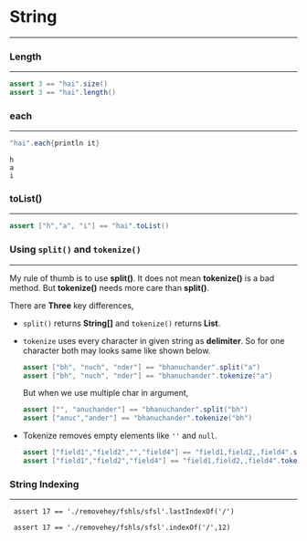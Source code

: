 # String
---

### Length
---

```groovy
assert 3 == "hai".size()
assert 3 == "hai".length()
```

### each
---

```groovy
"hai".each{println it}
```

```commandline
h
a
i
```

### toList()
---

```groovy
assert ["h","a", "i"] == "hai".toList()
```


### Using `split()` and `tokenize()`
---

My rule of thumb is to use **split()**. It does not mean
**tokenize()** is a bad method. But **tokenize()** needs
more care than **split()**.

There are **Three** key differences,
- `split()` returns **String[]** and `tokenize()` returns **List**.
- `tokenize` uses every character in given string as **delimiter**.
    So for one character both may looks same like shown below.
    ```groovy
    assert ["bh", "nuch", "nder"] == "bhanuchander".split("a")
    assert ["bh", "nuch", "nder"] == "bhanuchander".tokenize("a")
    ```
    
    But when we use multiple char in argument,
    ```groovy
    assert ["", "anuchander"] == "bhanuchander".split("bh")
    assert ["anuc","ander"] == "bhanuchander".tokenize("bh")
    ```
- Tokenize removes empty elements like `''` and `null`.
    ```groovy
    assert ["field1","field2","","field4"] == "field1,field2,,field4".split(",")
    assert ["field1","field2","field4"] == "field1,field2,,field4".tokenize(",")
    ```

### String Indexing
---

```
 assert 17 == './removehey/fshls/sfsl'.lastIndexOf('/')

 assert 17 == './removehey/fshls/sfsl'.indexOf('/',12)
```